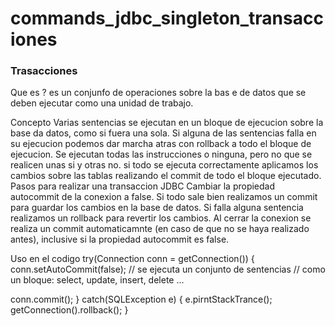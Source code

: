 # commands_jdbc_singleton_transacciones


### Trasacciones

Que es ?
es un conjunfo de operaciones sobre la bas e de datos que se deben ejecutar como una unidad de trabajo.

Concepto
Varias sentencias se ejecutan en un bloque de ejecucion sobre la base da datos, como si fuera una sola.
Si alguna de las sentencias falla en su ejecucion podemos dar marcha atras con rollback a todo el bloque de ejecucion.
Se ejecutan todas las instrucciones o ninguna, pero no que se realicen unas si y otras no.
si todo se ejecuta correctamente aplicamos los cambios sobre las tablas realizando el commit de todo el bloque ejecutado.
Pasos para realizar una transaccion JDBC
Cambiar la propiedad autocommit de la conexion a false.
Si todo sale bien realizamos un commit para guardar los cambios en la base de datos.
Si falla alguna sentencia realizamos un rollback para revertir los cambios.
Al cerrar la conexion se realiza un commit automaticamnte (en caso de que no se haya realizado antes), inclusive si la propiedad autocommit es false.

Uso en el codigo
try(Connection conn = getConnection()) {
  conn.setAutoCommit(false);
  // se ejecuta un conjunto de sentencias 
  // como un bloque: select, update, insert, delete ...
  
  conn.commit();
} catch(SQLException e) {
e.pirntStackTrance();
getConnection().rollback();
}
